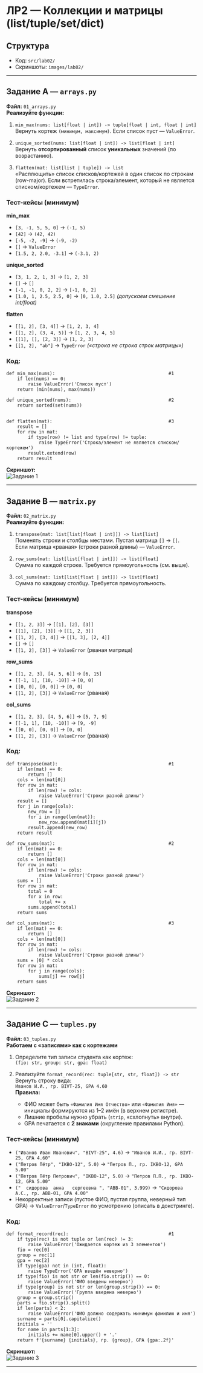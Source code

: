 # ЛР2 — Коллекции и матрицы (list/tuple/set/dict)

## Структура
- Код: `src/lab02/`
- Скриншоты: `images/lab02/`

---

## Задание A — `arrays.py`
**Файл:** `01_arrays.py`  
**Реализуйте функции:** 

1. `min_max(nums: list[float | int]) -> tuple[float | int, float | int]`  
   Вернуть кортеж `(минимум, максимум)`. Если список пуст — `ValueError`.

2. `unique_sorted(nums: list[float | int]) -> list[float | int]`  
   Вернуть **отсортированный** список **уникальных** значений (по возрастанию).

3. `flatten(mat: list[list | tuple]) -> list`  
   «Расплющить» список списков/кортежей в один список по строкам (row-major).
   Если встретилась строка/элемент, который не является списком/кортежем — `TypeError`.

### Тест-кейсы (минимум)
**min_max**
- `[3, -1, 5, 5, 0]` → `(-1, 5)`
- `[42]` → `(42, 42)`
- `[-5, -2, -9]` → `(-9, -2)`
- `[]` → `ValueError`
- `[1.5, 2, 2.0, -3.1]` → `(-3.1, 2)`

**unique_sorted**
- `[3, 1, 2, 1, 3]` → `[1, 2, 3]`
- `[]` → `[]`
- `[-1, -1, 0, 2, 2]` → `[-1, 0, 2]`
- `[1.0, 1, 2.5, 2.5, 0]` → `[0, 1.0, 2.5]` *(допускаем смешение int/float)*

**flatten**
- `[[1, 2], [3, 4]]` → `[1, 2, 3, 4]`
- `[[1, 2], (3, 4, 5)]` → `[1, 2, 3, 4, 5]`
- `[[1], [], [2, 3]]` → `[1, 2, 3]`
- `[[1, 2], "ab"]` → `TypeError` *(«строка не строка строк матрицы»)*

### Код:
```
def min_max(nums):                                          #1
    if len(nums) == 0:
        raise ValueError('Список пуст')
    return (min(nums), max(nums))

def unique_sorted(nums):                                    #2
    return sorted(set(nums))


def flatten(mat):                                           #3
    result = []
    for row in mat:
        if type(row) != list and type(row) != tuple:
            raise TypeError('Строка/элемент не является списком/кортежем')
        result.extend(row)
    return result
```
    
**Скриншот:**  
![Задание 1](../../images/lab02/1.png)

---

## Задание B — `matrix.py`
**Файл:** `02_matrix.py`  
**Реализуйте функции:**

1. `transpose(mat: list[list[float | int]]) -> list[list]`  
   Поменять строки и столбцы местами. Пустая матрица `[]` → `[]`.  
   Если матрица «рваная» (строки разной длины) — `ValueError`.

2. `row_sums(mat: list[list[float | int]]) -> list[float]`  
   Сумма по каждой строке. Требуется прямоугольность (см. выше).

3. `col_sums(mat: list[list[float | int]]) -> list[float]`  
   Сумма по каждому столбцу. Требуется прямоугольность.

### Тест-кейсы (минимум)
**transpose**
- `[[1, 2, 3]]` → `[[1], [2], [3]]`
- `[[1], [2], [3]]` → `[[1, 2, 3]]`
- `[[1, 2], [3, 4]]` → `[[1, 3], [2, 4]]`
- `[]` → `[]`
- `[[1, 2], [3]]` → `ValueError` (рваная матрица)

**row_sums**
- `[[1, 2, 3], [4, 5, 6]]` → `[6, 15]`
- `[[-1, 1], [10, -10]]` → `[0, 0]`
- `[[0, 0], [0, 0]]` → `[0, 0]`
- `[[1, 2], [3]]` → `ValueError` (рваная)

**col_sums**
- `[[1, 2, 3], [4, 5, 6]]` → `[5, 7, 9]`
- `[[-1, 1], [10, -10]]` → `[9, -9]`
- `[[0, 0], [0, 0]]` → `[0, 0]`
- `[[1, 2], [3]]` → `ValueError` (рваная)

### Код:
```
def transpose(mat):                                         #1
    if len(mat) == 0:
        return []
    cols = len(mat[0])
    for row in mat:
        if len(row) != cols:
            raise ValueError('Строки разной длины')
    result = []
    for j in range(cols):
        new_row = []
        for i in range(len(mat)):
            new_row.append(mat[i][j])
        result.append(new_row)
    return result

def row_sums(mat):                                          #2
    if len(mat) == 0:
        return []
    cols = len(mat[0])
    for row in mat:
        if len(row) != cols:
            raise ValueError('Строки разной длины')
    sums = []
    for row in mat:
        total = 0
        for x in row:
            total += x
        sums.append(total)
    return sums

def col_sums(mat):                                          #3
    if len(mat) == 0:
        return []
    cols = len(mat[0])
    for row in mat:
        if len(row) != cols:
            raise ValueError('Строки разной длины')
    sums = [0] * cols
    for row in mat:
        for j in range(cols):
            sums[j] += row[j]
    return sums
```
    
**Скриншот:**  
![Задание 2](../../images/lab02/2.png)

---

## Задание C — `tuples.py`
**Файл:** `03_tuples.py`  
**Работаем с «записями» как с кортежами** 

1. Определите тип записи студента как кортеж:  
   `(fio: str, group: str, gpa: float)`

2. Реализуйте `format_record(rec: tuple[str, str, float]) -> str`  
   Вернуть строку вида:  
   `Иванов И.И., гр. BIVT-25, GPA 4.60`  
   **Правила:**
   - ФИО может быть `«Фамилия Имя Отчество»` или `«Фамилия Имя»` — инициалы формируются из 1–2 имён (в верхнем регистре).
   - Лишние пробелы нужно убрать (`strip`, «схлопнуть» внутри).
   - GPA печатается с **2 знаками** (округление правилами Python).

### Тест-кейсы (минимум)
- `("Иванов Иван Иванович", "BIVT-25", 4.6)` → `"Иванов И.И., гр. BIVT-25, GPA 4.60"`
- `("Петров Пётр", "IKBO-12", 5.0)` → `"Петров П., гр. IKBO-12, GPA 5.00"`
- `("Петров Пётр Петрович", "IKBO-12", 5.0)` → `"Петров П.П., гр. IKBO-12, GPA 5.00"`
- `("  сидорова  анна   сергеевна ", "ABB-01", 3.999)` → `"Сидорова А.С., гр. ABB-01, GPA 4.00"`
- Некорректные записи (пустое ФИО, пустая группа, неверный тип GPA) → `ValueError`/`TypeError` по усмотрению (описать в докстринге).

### Код:
```
def format_record(rec):                                     #1
    if type(rec) is not tuple or len(rec) != 3:
        raise ValueError('Ожидается кортеж из 3 элементов')
    fio = rec[0]
    group = rec[1]
    gpa = rec[2]
    if type(gpa) not in (int, float):
        raise TypeError('GPA введён неверно')
    if type(fio) is not str or len(fio.strip()) == 0:
        raise ValueError('ФИО введены неверно')
    if type(group) is not str or len(group.strip()) == 0:
        raise ValueError('Группа введена неверно')
    group = group.strip()
    parts = fio.strip().split()
    if len(parts) < 2:
        raise ValueError('ФИО должно содержать минимум фамилию и имя')
    surname = parts[0].capitalize()
    initials = ''
    for name in parts[1:3]:
        initials += name[0].upper() + '.'
    return f'{surname} {initials}, гр. {group}, GPA {gpa:.2f}'
```
    
**Скриншот:**  
![Задание 3](../../images/lab02/3.png)

---
